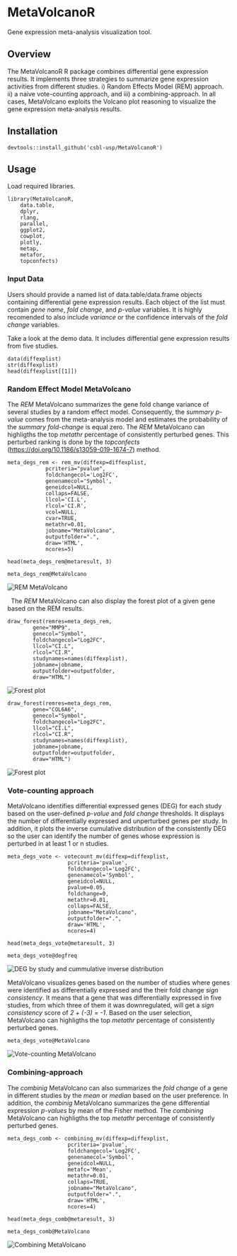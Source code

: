 # MetaVolcanoR

Gene expression meta-analysis visualization tool.

## Overview

The MetaVolcanoR R package combines differential gene expression results. 
It implements three strategies to summarize gene expression activities from 
different studies. i) Random Effects Model (REM) approach. ii) a naive 
vote-counting approach, and iii) a combining-approach. In all cases, 
MetaVolcano exploits the Volcano plot reasoning to visualize the gene 
expression meta-analysis results.

## Installation
```
devtools::install_github('csbl-usp/MetaVolcanoR')
```

## Usage
Load required libraries.

```
library(MetaVolcanoR,
	data.table,
	dplyr,
	rlang,
	parallel,
	ggplot2,
	cowplot,
	plotly,
	metap,
	metafor,
	topconfects) 
```

### Input Data

Users should provide a named list of data.table/data.frame objects containing 
differential gene expression results. Each object of the list must contain 
*gene name*, *fold change*, and *p-value* variables. It is highly recomended 
to also include *variance* or the confidence intervals of the *fold change* 
variables. 

Take a look at the demo data. It includes differential gene expression results
from five studies. 

```
data(diffexplist)
str(diffexplist)
head(diffexplist[[1]])
```

### Random Effect Model MetaVolcano

The *REM* MetaVolcano summarizes the gene fold change variance of several
studies by a random effect model. Consequently, the *summary p-value* comes
from the meta-analysis model and estimates the probability of the *summary 
fold-change* is equal zero. The *REM* MetaVolcano can highligths the top
*metathr* percentage of consistently perturbed genes. This perturbed ranking
is done by the *topconfects* (https://doi.org/10.1186/s13059-019-1674-7) method.


```
meta_degs_rem <- rem_mv(diffexp=diffexplist,
			pcriteria="pvalue",
			foldchangecol='Log2FC', 
			genenamecol='Symbol',
			geneidcol=NULL,
			collaps=FALSE,
			llcol='CI.L',
			rlcol='CI.R',
			vcol=NULL, 
			cvar=TRUE,
			metathr=0.01,
			jobname="MetaVolcano",
			outputfolder=".", 
			draw='HTML',
			ncores=5)

head(meta_degs_rem@metaresult, 3)

meta_degs_rem@MetaVolcano
```
![REM MetaVolcano](https://github.com/csbl-usp/MetaVolcanoR/blob/master/REM_MV.png)

&nbsp;
The *REM* MetaVolcano can also display the forest plot of a given gene based 
on the REM results.

```
draw_forest(remres=meta_degs_rem,
	    gene="MMP9",
	    genecol="Symbol", 
	    foldchangecol="Log2FC",
	    llcol="CI.L", 
	    rlcol="CI.R",
	    studynames=names(diffexplist),
	    jobname=jobname,
	    outputfolder=outputfolder,
	    draw="HTML")

```
![Forest plot](https://github.com/csbl-usp/MetaVolcanoR/blob/master/MMP9_forestplot.png)


```
draw_forest(remres=meta_degs_rem,
	    gene="COL6A6",
	    genecol="Symbol", 
	    foldchangecol="Log2FC",
	    llcol="CI.L", 
	    rlcol="CI.R",
	    studynames=names(diffexplist),
	    jobname=jobname,
	    outputfolder=outputfolder,
	    draw="HTML")

```
![Forest plot](https://github.com/csbl-usp/MetaVolcanoR/blob/master/COL6A6_forestplot.png)


### Vote-counting approach

MetaVolcano identifies differential expressed genes (DEG) for each study based 
on the user-defined *p-value* and *fold change* thresholds. It displays the 
number of differentially expressed and unperturbed genes per study. In addition,
it plots the inverse cumulative distribution of the consistently DEG so the
user can identify the number of genes whose expression is perturbed in at 
least 1 or n studies.

```
meta_degs_vote <- votecount_mv(diffexp=diffexplist,
			       pcriteria='pvalue',
			       foldchangecol='Log2FC',
			       genenamecol='Symbol',
			       geneidcol=NULL,
			       pvalue=0.05,
			       foldchange=0, 
			       metathr=0.01,
			       collaps=FALSE,
			       jobname="MetaVolcano", 
			       outputfolder=".",
			       draw='HTML',
			       ncores=4)

head(meta_degs_vote@metaresult, 3)

meta_degs_vote@degfreq

```
![DEG by study and cummulative inverse distribution](https://github.com/csbl-usp/MetaVolcanoR/blob/dev/deg_bt_study.png)

MetaVolcano visualizes genes based on the number of studies where genes were
identified as differentially expressed and the their fold change *sign 
consistency*. It means that a gene that was differentially expressed in five 
studies, from which three of them it was downregulated, will get a *sign 
consistency* score of *2 + (-3) = -1*. Based on the user selection, MetaVolcano
can highligths the top *metathr* percentage of consistently perturbed genes.

```
meta_degs_vote@MetaVolcano
```

![Vote-counting MetaVolcano](https://github.com/csbl-usp/MetaVolcanoR/blob/master/votecounting_MV.png)

### Combining-approach 

The *combinig* MetaVolcano can also summarizes the *fold change* of a gene in
different studies by the *mean* or *median* based on the user preference. In
addition, the *combinig* MetaVolcano summarizes the gene differential
expression *p-values* by mean of the Fisher method. The *combining* MetaVolcano
can highligths the top *metathr* percentage of consistently perturbed genes.


```
meta_degs_comb <- combining_mv(diffexp=diffexplist,
			       pcriteria='pvalue', 
			       foldchangecol='Log2FC',
			       genenamecol='Symbol',
			       geneidcol=NULL,
			       metafc='Mean',
			       metathr=0.01, 
			       collaps=TRUE,
			       jobname="MetaVolcano",
			       outputfolder=".",
			       draw='HTML',
			       ncores=4)

head(meta_degs_comb@metaresult, 3)

meta_degs_comb@MetaVolcano

```
![Combining MetaVolcano](https://github.com/csbl-usp/MetaVolcanoR/blob/master/combining_MV.png)

